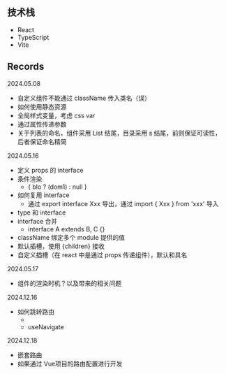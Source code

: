 ## 技术栈
- React
- TypeScript
- Vite

## Records

2024.05.08
- 自定义组件不能通过 className 传入类名（误）
- 如何使用静态资源
- 全局样式变量，考虑 css var
- 通过属性传递参数
- 关于列表的命名，组件采用 List 结尾，目录采用 s 结尾，前则保证可读性，后者保证命名精简

2024.05.16
- 定义 props 的 interface
- 条件渲染
  - { blo ? (dom1) : null }
- 如何复用 interface
  - 通过 export interface Xxx 导出，通过 import { Xxx } from 'xxx' 导入
- type 和 interface
- interface 合并
  - interface A extends B, C {}
- className 绑定多个 module 提供的值
- 默认插槽，使用 {children} 接收
- 自定义插槽（在 react 中是通过 props 传递组件），默认和具名

2024.05.17
- 组件的渲染时机？以及带来的相关问题

2024.12.16
- 如何跳转路由
  - <Link to={path}>
  - useNavigate
  
2024.12.18
- 嵌套路由
- 如果通过 Vue项目的路由配置进行开发
  